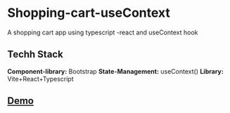 # Shopping-cart-useContext
A shopping cart app using typescript -react and useContext hook

## Techh Stack
**Component-library:** Bootstrap
**State-Management:** useContext()
**Library:** Vite+React+Typescript

## [Demo](https://unique-frangipane-fafb53.netlify.app)
